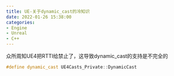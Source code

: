 ```yaml
---
title: UE-关于dynamic_cast的冷知识
date: 2022-01-26 15:38:00
categories:
- Engine
- Unreal
- C++
---
```

众所周知UE4把RTTI给禁止了，这导致dynamic_cast的支持是不完全的
```C++
#define dynamic_cast UE4Casts_Private::DynamicCast
```